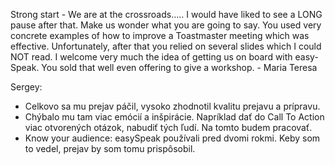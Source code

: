 Strong start - We are at the crossroads..... I would have liked to see a LONG pause after that. Make us wonder what you are going to say. You used very concrete examples of how to improve a Toastmaster meeting which was effective. Unfortunately, after that you relied on several slides which I could NOT read. I welcome very much the idea of getting us on board with easy-Speak. You sold that well even offering to give a workshop. - Maria Teresa

Sergey:
- Celkovo sa mu prejav páčil, vysoko zhodnotil kvalitu prejavu a prípravu.
- Chýbalo mu tam viac emócií a inšpirácie. Napríklad dať do Call To Action viac otvorených otázok, nabudiť tých ľudí. Na tomto budem pracovať.
- Know your audience: easySpeak používali pred dvomi rokmi. Keby som to vedel, prejav by som tomu prispôsobil.